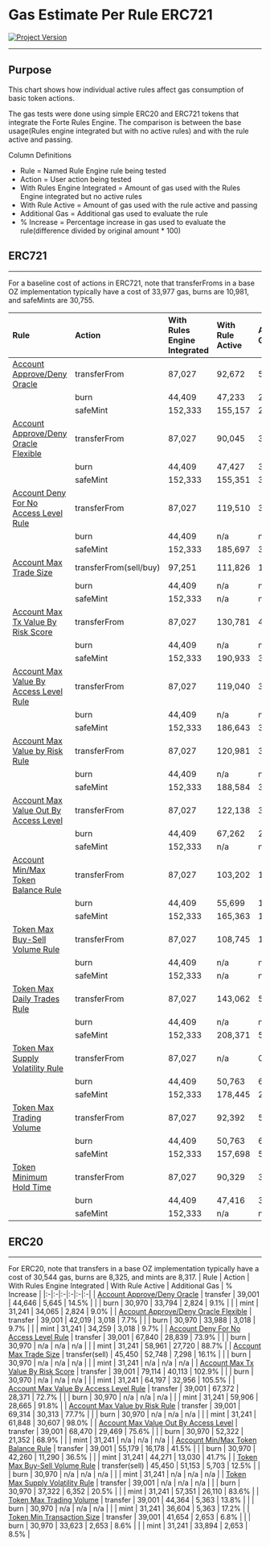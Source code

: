 # Gas Estimate Per Rule ERC721
[![Project Version][version-image]][version-url]

---

## Purpose

This chart shows how individual active rules affect gas consumption of basic token actions.

The gas tests were done using simple ERC20 and ERC721 tokens that integrate the Forte Rules Engine. The comparison is between the base usage(Rules engine integrated but with no active rules) and with the rule active and passing.

Column Definitions
- Rule = Named Rule Engine rule being tested
- Action = User action being tested
- With Rules Engine Integrated = Amount of gas used with the Rules Engine integrated but no active rules
- With Rule Active = Amount of gas used with the rule active and passing
- Additional Gas = Additional gas used to evaluate the rule
- % Increase = Percentage increase in gas used to evaluate the rule(difference divided by original amount * 100) 

## ERC721

---
For a baseline cost of actions in ERC721, note that transferFroms in a base OZ implementation typically have a cost of 33,977 gas, burns are 10,981, and safeMints are 30,755.

| Rule | Action | With Rules Engine Integrated | With Rule Active | Additional Gas | % Increase |
|:-|:-|:-|:-|:-|:-| 
| [Account Approve/Deny Oracle](../rules/ACCOUNT-APPROVE-DENY-ORACLE.md) | transferFrom | 87,027 | 92,672 | 5,645 | 6.5% |
| | burn | 44,409 | 47,233 | 2,824 | 6.4% |
| | safeMint | 152,333 | 155,157 | 2,824 | 1.9% |
| [Account Approve/Deny Oracle Flexible](../rules/ACCOUNT-APPROVE-DENY-ORACLE-FLEXIBLE.md) | transferFrom | 87,027 | 90,045 | 3,018 | 3.5% |
| | burn | 44,409 | 47,427 | 3,018 | 6.8% |
| | safeMint | 152,333 | 155,351 | 3,018 | 2.0% |
| [Account Deny For No Access Level Rule](../rules/ACCOUNT-DENY-FOR-NO-ACCESS-LEVEL.md) | transferFrom | 87,027 | 119,510 | 32,483 | 37.3% |
| | burn | 44,409 | n/a | n/a | n/a |
| | safeMint | 152,333 | 185,697 | 33,364 | 21.9% |
| [Account Max Trade Size](../rules/ACCOUNT-MAX-TRADE-SIZE.md) | transferFrom(sell/buy) | 97,251 | 111,826 | 14,575 | 15.0% |
| | burn | 44,409 | n/a | n/a | n/a |
| | safeMint | 152,333 | n/a | n/a | n/a |
| [Account Max Tx Value By Risk Score](../rules/ACCOUNT-MAX-TX-VALUE-BY-RISK-SCORE.md)| transferFrom | 87,027 | 130,781 | 43,754 | 50.3% |
| | burn | 44,409 | n/a | n/a | n/a |
| | safeMint | 152,333 | 190,933 | 38,600 | 25.3% |
| [Account Max Value By Access Level Rule](../rules/ACCOUNT-MAX-VALUE-BY-ACCESS-LEVEL.md) | transferFrom | 87,027 | 119,040 | 32,013 | 36.8% |
| | burn | 44,409 | n/a | n/a | n/a |
| | safeMint | 152,333 | 186,643 | 34,310 | 22.5% |
| [Account Max Value by Risk Rule](../rules/ACCOUNT-MAX-VALUE-BY-RISK.md) | transferFrom | 87,027 | 120,981 | 33,954 | 39.0% |
| | burn | 44,409 | n/a | n/a | n/a |
| | safeMint | 152,333 | 188,584 | 36,251 | 23.8% |
| [Account Max Value Out By Access Level](../rules/ACCOUNT-MAX-VALUE-BY-ACCESS-LEVEL.md) | transferFrom | 87,027 | 122,138 | 35,111 | 40.3% |
| | burn | 44,409 | 67,262 | 22,853 | 51.5% |
| | safeMint | 152,333 | n/a | n/a | n/a |
| [Account Min/Max Token Balance Rule](../rules/ACCOUNT-MIN-MAX-TOKEN-BALANCE.md) | transferFrom | 87,027 | 103,202 | 16,175 | 18.6% |
| | burn | 44,409 | 55,699 | 11,290 | 25.4% |
| | safeMint | 152,333 | 165,363 | 13,030 | 8.6% |
| [Token Max Buy-Sell Volume Rule](../rules/TOKEN-MAX-BUY-SELL-VOLUME.md) | transferFrom | 87,027 | 108,745 | 11,494 | 11.8% |
| | burn | 44,409 | n/a | n/a | n/a |
| | safeMint | 152,333 | n/a | n/a | n/a |
| [Token Max Daily Trades Rule](../rules/TOKEN-MAX-DAILY-TRADES.md) | transferFrom | 87,027 | 143,062 | 56,035 | 64.4% |
| | burn | 44,409 | n/a | n/a | n/a |
| | safeMint | 152,333 | 208,371 | 56,038 | 36.8% |
| [Token Max Supply Volatility Rule](../rules/TOKEN-MAX-SUPPLY-VOLATILITY.md) | transferFrom | 87,027 | n/a | 0 | 0 |
| | burn | 44,409 | 50,763 | 6,354 | 14.3% |
| | safeMint | 152,333 | 178,445 | 26,112 | 17.1% |
| [Token Max Trading Volume](../rules/TOKEN-MAX-TRADING-VOLUME.md) | transferFrom | 87,027 | 92,392 | 5,365 | 6.2% |
| | burn | 44,409 | 50,763 | 6,354 | 14.3% |
| | safeMint | 152,333 | 157,698 | 5,365 | 3.5% |
| [Token Minimum Hold Time](../rules/TOKEN-MIN-HOLD-TIME.md) | transferFrom | 87,027 | 90,329 | 3,302 | 3.8% | 
| | burn | 44,409 | 47,416 | 3,007 | 6.8% |
| | safeMint | 152,333 | n/a | n/a | n/a |

## ERC20
---
For ERC20, note that transfers in a base OZ implementation typically have a cost of 30,544 gas, burns are 8,325, and mints are 8,317.
| Rule | Action | With Rules Engine Integrated | With Rule Active | Additional Gas | % Increase |
|:-|:-|:-|:-|:-|:-|
| [Account Approve/Deny Oracle](../rules/ACCOUNT-APPROVE-DENY-ORACLE.md) | transfer | 39,001 | 44,646 | 5,645 | 14.5% |
|  | burn | 30,970 | 33,794 | 2,824 | 9.1% |
|  | mint | 31,241 | 34,065 | 2,824 | 9.0% |
| [Account Approve/Deny Oracle Flexible](../rules/ACCOUNT-APPROVE-DENY-ORACLE-FLEXIBLE.md) | transfer | 39,001 | 42,019 | 3,018 | 7.7% |
|  | burn | 30,970 | 33,988 | 3,018 | 9.7% |
|  | mint | 31,241 | 34,259 | 3,018 | 9.7% |
| [Account Deny For No Access Level Rule](../rules/ACCOUNT-DENY-FOR-NO-ACCESS-LEVEL.md)  | transfer | 39,001 | 67,840 | 28,839 | 73.9% |
|  | burn | 30,970 | n/a | n/a | n/a |
|  | mint | 31,241 | 58,961 | 27,720 | 88.7% |
| [Account Max Trade Size](../rules/ACCOUNT-MAX-TRADE-SIZE.md) | transfer(sell) | 45,450 | 52,748 | 7,298 | 16.1% |
|  | burn | 30,970 | n/a | n/a | n/a |
|  | mint | 31,241 | n/a | n/a | n/a |
| [Account Max Tx Value By Risk Score](../rules/ACCOUNT-MAX-TX-VALUE-BY-RISK-SCORE.md) | transfer | 39,001 | 79,114 | 40,113 | 102.9% |
|  | burn | 30,970 | n/a | n/a | n/a |
|  | mint | 31,241 | 64,197 | 32,956 | 105.5% |
| [Account Max Value By Access Level Rule](../rules/ACCOUNT-MAX-VALUE-BY-ACCESS-LEVEL.md) | transfer | 39,001 | 67,372 | 28,371 | 72.7% |
|  | burn | 30,970 | n/a | n/a | n/a |
|  | mint | 31,241 | 59,906 | 28,665 | 91.8% |
| [Account Max Value by Risk Rule](../rules/ACCOUNT-MAX-VALUE-BY-RISK.md) | transfer | 39,001 | 69,314 | 30,313 | 77.7% |
|  | burn | 30,970 | n/a | n/a | n/a |
|  | mint | 31,241 | 61,848 | 30,607 | 98.0% |
| [Account Max Value Out By Access Level](../rules/ACCOUNT-MAX-VALUE-BY-ACCESS-LEVEL.md) | transfer | 39,001 | 68,470 | 29,469 | 75.6% |
|  | burn | 30,970 | 52,322 | 21,352 | 68.9% |
|  | mint | 31,241 | n/a | n/a | n/a |
| [Account Min/Max Token Balance Rule](../rules/ACCOUNT-MIN-MAX-TOKEN-BALANCE.md) | transfer | 39,001 | 55,179 | 16,178 | 41.5% |
|  | burn | 30,970 | 42,260 | 11,290 | 36.5% |
|  | mint | 31,241 | 44,271 | 13,030 | 41.7% |
| [Token Max Buy-Sell Volume Rule](../rules/TOKEN-MAX-BUY-SELL-VOLUME.md) | transfer(sell) | 45,450 | 51,153 | 5,703 | 12.5% |
|  | burn | 30,970 | n/a | n/a | n/a |
|  | mint | 31,241 | n/a | n/a | n/a |
| [Token Max Supply Volatility Rule](../rules/TOKEN-MAX-SUPPLY-VOLATILITY.md) | transfer | 39,001 | n/a | n/a | n/a |
|  | burn | 30,970 | 37,322 | 6,352 | 20.5% |
|  | mint | 31,241 | 57,351 | 26,110 | 83.6% |
| [Token Max Trading Volume](../rules/TOKEN-MAX-TRADING-VOLUME.md) | transfer | 39,001 | 44,364 | 5,363 | 13.8% |
|  | burn | 30,970 | n/a | n/a | n/a |
|  | mint | 31,241 | 36,604 | 5,363 | 17.2% |
| [Token Min Transaction Size](../rules/TOKEN-MIN-TRANSACTION-SIZE.md) | transfer | 39,001 | 41,654 | 2,653 | 6.8% |
|  | burn | 30,970 | 33,623 | 2,653 | 8.6% |
|  | mint | 31,241 | 33,894 | 2,653 | 8.5% |


<!-- These are the header links -->
[version-image]: https://img.shields.io/badge/Version-2.1.0-brightgreen?style=for-the-badge&logo=appveyor
[version-url]: https://github.com/thrackle-io/forte-rules-engine


